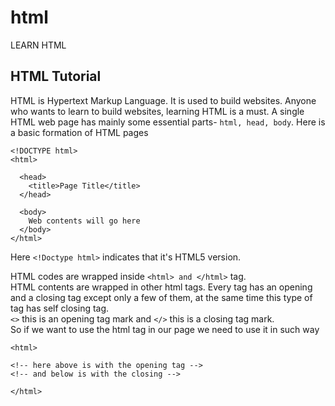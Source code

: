 # html
LEARN HTML

## HTML Tutorial

HTML is Hypertext Markup Language. It is used to build websites. Anyone who wants to learn to build websites, learning HTML is a must. 
A single HTML web page has mainly some essential parts- `html, head, body`. Here is a basic formation of HTML pages
```
<!DOCTYPE html>
<html>

  <head>
    <title>Page Title</title>
  </head>
  
  <body>
    Web contents will go here
  </body>
</html>
```
Here `<!Doctype html>` indicates that it's HTML5 version. 


HTML codes are wrapped inside `<html> and </html>` tag. <br/>
HTML contents are wrapped in other html tags. Every tag has an opening and a closing tag except only a few of them, at the same time this type of tag has self closing tag. <br/>
`<>` this is an opening tag mark and `</>` this is a closing tag mark. <br/>
So if we want to use the html tag in our page we need to use it in such way <br/>
```
<html>

<!-- here above is with the opening tag -->
<!-- and below is with the closing -->

</html>
```
[//]: # (This may be the most platform independent comment)
